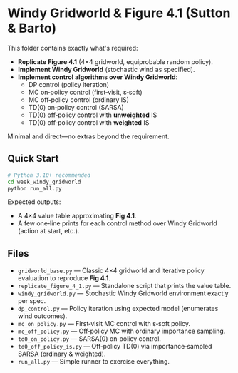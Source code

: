 # Windy Gridworld & Figure 4.1 (Sutton & Barto)

This folder contains exactly what's required:
- **Replicate Figure 4.1** (4×4 gridworld, equiprobable random policy).
- **Implement Windy Gridworld** (stochastic wind as specified).
- **Implement control algorithms over Windy Gridworld**:
  - DP control (policy iteration)
  - MC on‑policy control (first‑visit, ε‑soft)
  - MC off‑policy control (ordinary IS)
  - TD(0) on‑policy control (SARSA)
  - TD(0) off‑policy control with **unweighted** IS
  - TD(0) off‑policy control with **weighted** IS

Minimal and direct—no extras beyond the requirement.

## Quick Start

```bash
# Python 3.10+ recommended
cd week_windy_gridworld
python run_all.py
```

Expected outputs:
- A 4×4 value table approximating **Fig 4.1**.
- A few one‑line prints for each control method over Windy Gridworld (action at start, etc.).

## Files

- `gridworld_base.py` — Classic 4×4 gridworld and iterative policy evaluation to reproduce **Fig 4.1**.
- `replicate_figure_4_1.py` — Standalone script that prints the value table.
- `windy_gridworld.py` — Stochastic Windy Gridworld environment exactly per spec.
- `dp_control.py` — Policy iteration using expected model (enumerates wind outcomes).
- `mc_on_policy.py` — First‑visit MC control with ε‑soft policy.
- `mc_off_policy.py` — Off‑policy MC with ordinary importance sampling.
- `td0_on_policy.py` — SARSA(0) on‑policy control.
- `td0_off_policy_is.py` — Off‑policy TD(0) via importance‑sampled SARSA (ordinary & weighted).
- `run_all.py` — Simple runner to exercise everything.
